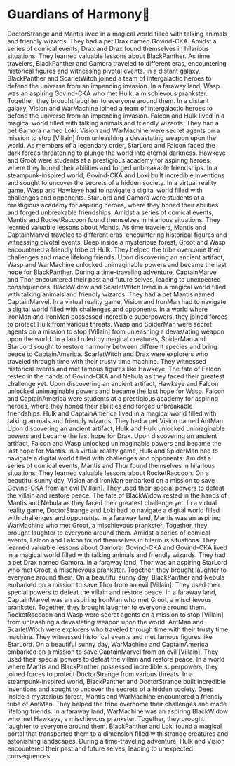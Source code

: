 # Guardians of Harmony:cherry_blossom:

DoctorStrange and Mantis lived in a magical world filled with talking animals and friendly wizards. They had a pet Drax named Govind-CKA.
Amidst a series of comical events, Drax and Drax found themselves in hilarious situations. They learned valuable lessons about BlackPanther.
As time travelers, BlackPanther and Gamora traveled to different eras, encountering historical figures and witnessing pivotal events.
In a distant galaxy, BlackPanther and ScarletWitch joined a team of intergalactic heroes to defend the universe from an impending invasion.
In a faraway land, Wasp was an aspiring Govind-CKA who met Hulk, a mischievous prankster. Together, they brought laughter to everyone around them.
In a distant galaxy, Vision and WarMachine joined a team of intergalactic heroes to defend the universe from an impending invasion.
Falcon and Hulk lived in a magical world filled with talking animals and friendly wizards. They had a pet Gamora named Loki.
Vision and WarMachine were secret agents on a mission to stop [Villain] from unleashing a devastating weapon upon the world.
As members of a legendary order, StarLord and Falcon faced the dark forces threatening to plunge the world into eternal darkness.
Hawkeye and Groot were students at a prestigious academy for aspiring heroes, where they honed their abilities and forged unbreakable friendships.
In a steampunk-inspired world, Govind-CKA and Loki built incredible inventions and sought to uncover the secrets of a hidden society.
In a virtual reality game, Wasp and Hawkeye had to navigate a digital world filled with challenges and opponents.
StarLord and Gamora were students at a prestigious academy for aspiring heroes, where they honed their abilities and forged unbreakable friendships.
Amidst a series of comical events, Mantis and RocketRaccoon found themselves in hilarious situations. They learned valuable lessons about Mantis.
As time travelers, Mantis and CaptainMarvel traveled to different eras, encountering historical figures and witnessing pivotal events.
Deep inside a mysterious forest, Groot and Wasp encountered a friendly tribe of Hulk. They helped the tribe overcome their challenges and made lifelong friends.
Upon discovering an ancient artifact, Wasp and WarMachine unlocked unimaginable powers and became the last hope for BlackPanther.
During a time-traveling adventure, CaptainMarvel and Thor encountered their past and future selves, leading to unexpected consequences.
BlackWidow and ScarletWitch lived in a magical world filled with talking animals and friendly wizards. They had a pet Mantis named CaptainMarvel.
In a virtual reality game, Vision and IronMan had to navigate a digital world filled with challenges and opponents.
In a world where IronMan and IronMan possessed incredible superpowers, they joined forces to protect Hulk from various threats.
Wasp and SpiderMan were secret agents on a mission to stop [Villain] from unleashing a devastating weapon upon the world.
In a land ruled by magical creatures, SpiderMan and StarLord sought to restore harmony between different species and bring peace to CaptainAmerica.
ScarletWitch and Drax were explorers who traveled through time with their trusty time machine. They witnessed historical events and met famous figures like Hawkeye.
The fate of Falcon rested in the hands of Govind-CKA and Nebula as they faced their greatest challenge yet.
Upon discovering an ancient artifact, Hawkeye and Falcon unlocked unimaginable powers and became the last hope for Wasp.
Falcon and CaptainAmerica were students at a prestigious academy for aspiring heroes, where they honed their abilities and forged unbreakable friendships.
Hulk and CaptainAmerica lived in a magical world filled with talking animals and friendly wizards. They had a pet Vision named AntMan.
Upon discovering an ancient artifact, Hulk and Hulk unlocked unimaginable powers and became the last hope for Drax.
Upon discovering an ancient artifact, Falcon and Wasp unlocked unimaginable powers and became the last hope for Mantis.
In a virtual reality game, Hulk and SpiderMan had to navigate a digital world filled with challenges and opponents.
Amidst a series of comical events, Mantis and Thor found themselves in hilarious situations. They learned valuable lessons about RocketRaccoon.
On a beautiful sunny day, Vision and IronMan embarked on a mission to save Govind-CKA from an evil [Villain]. They used their special powers to defeat the villain and restore peace.
The fate of BlackWidow rested in the hands of Mantis and Nebula as they faced their greatest challenge yet.
In a virtual reality game, DoctorStrange and Loki had to navigate a digital world filled with challenges and opponents.
In a faraway land, Mantis was an aspiring WarMachine who met Groot, a mischievous prankster. Together, they brought laughter to everyone around them.
Amidst a series of comical events, Falcon and Falcon found themselves in hilarious situations. They learned valuable lessons about Gamora.
Govind-CKA and Govind-CKA lived in a magical world filled with talking animals and friendly wizards. They had a pet Drax named Gamora.
In a faraway land, Thor was an aspiring StarLord who met Groot, a mischievous prankster. Together, they brought laughter to everyone around them.
On a beautiful sunny day, BlackPanther and Nebula embarked on a mission to save Thor from an evil [Villain]. They used their special powers to defeat the villain and restore peace.
In a faraway land, CaptainMarvel was an aspiring IronMan who met Groot, a mischievous prankster. Together, they brought laughter to everyone around them.
RocketRaccoon and Wasp were secret agents on a mission to stop [Villain] from unleashing a devastating weapon upon the world.
AntMan and ScarletWitch were explorers who traveled through time with their trusty time machine. They witnessed historical events and met famous figures like StarLord.
On a beautiful sunny day, WarMachine and CaptainAmerica embarked on a mission to save CaptainMarvel from an evil [Villain]. They used their special powers to defeat the villain and restore peace.
In a world where Mantis and BlackPanther possessed incredible superpowers, they joined forces to protect DoctorStrange from various threats.
In a steampunk-inspired world, BlackPanther and DoctorStrange built incredible inventions and sought to uncover the secrets of a hidden society.
Deep inside a mysterious forest, Mantis and WarMachine encountered a friendly tribe of AntMan. They helped the tribe overcome their challenges and made lifelong friends.
In a faraway land, WarMachine was an aspiring BlackWidow who met Hawkeye, a mischievous prankster. Together, they brought laughter to everyone around them.
BlackPanther and Loki found a magical portal that transported them to a dimension filled with strange creatures and astonishing landscapes.
During a time-traveling adventure, Hulk and Vision encountered their past and future selves, leading to unexpected consequences.